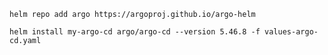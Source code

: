 
`helm repo add argo https://argoproj.github.io/argo-helm`

`helm install my-argo-cd argo/argo-cd --version 5.46.8 -f values-argo-cd.yaml`